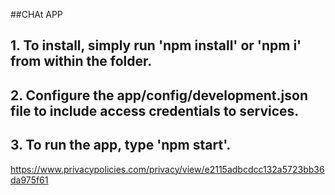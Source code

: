 ##CHAt APP

## 1. To install, simply run 'npm install' or 'npm i' from within the folder.
## 2. Configure the app/config/development.json file to include access credentials to services.
## 3. To run the app, type 'npm start'.

https://www.privacypolicies.com/privacy/view/e2115adbcdcc132a5723bb36da975f61
